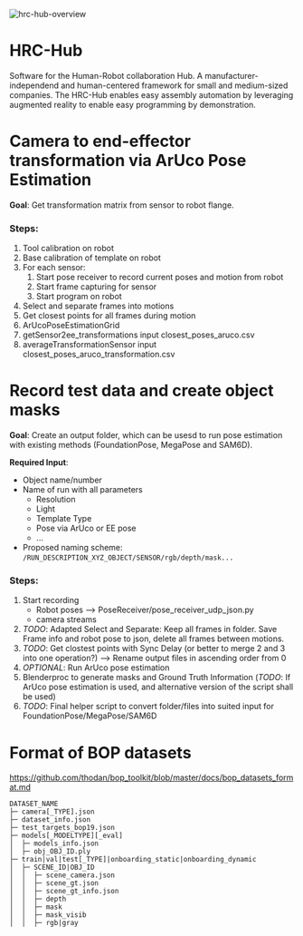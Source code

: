 ![hrc-hub-overview](posetestbot.png)

# HRC-Hub
Software for the Human-Robot collaboration Hub. A manufacturer-independend and human-centered framework for small and medium-sized companies. The HRC-Hub enables easy assembly automation by leveraging augmented reality to enable easy programming by demonstration.

# Camera to end-effector transformation via ArUco Pose Estimation

**Goal**: Get transformation matrix from sensor to robot flange.

### Steps:
1. Tool calibration on robot
2. Base calibration of template on robot
3. For each sensor:
     1. Start pose receiver to record current poses and motion from robot
     2. Start frame capturing for sensor
     3. Start program on robot
4. Select and separate frames into motions
5. Get closest points for all frames during motion
6. ArUcoPoseEstimationGrid
7. getSensor2ee_transformations input closest_poses_aruco.csv
8. averageTransformationSensor input closest_poses_aruco_transformation.csv

# Record test data and create object masks

**Goal**: Create an output folder, which can be usesd to run pose estimation with existing methods (FoundationPose, MegaPose and SAM6D).

**Required Input**:
- Object name/number
- Name of run with all parameters
  - Resolution
  - Light
  - Template Type
  - Pose via ArUco or EE pose
  - ...
- Proposed naming scheme: `/RUN_DESCRIPTION_XYZ_OBJECT/SENSOR/rgb/depth/mask...`

### Steps:
1. Start recording
    - Robot poses --> PoseReceiver/pose_receiver_udp_json.py
    - camera streams
2. *TODO*: Adapted Select and Separate: Keep all frames in folder. Save Frame info and robot pose to json, delete all frames between motions.
3. *TODO*: Get clostest points with Sync Delay (or better to merge 2 and 3 into one operation?) --> Rename output files in ascending order from 0
4. *OPTIONAL*: Run ArUco pose estimation
5. Blenderproc to generate masks and Ground Truth Information (*TODO*: If ArUco pose estimation is used, and alternative version of the script shall be used)
6. *TODO*: Final helper script to convert folder/files into suited input for FoundationPose/MegaPose/SAM6D


# Format of BOP datasets

https://github.com/thodan/bop_toolkit/blob/master/docs/bop_datasets_format.md

```
DATASET_NAME
├─ camera[_TYPE].json
├─ dataset_info.json
├─ test_targets_bop19.json
├─ models[_MODELTYPE][_eval]
│  ├─ models_info.json
│  ├─ obj_OBJ_ID.ply
├─ train|val|test[_TYPE]|onboarding_static|onboarding_dynamic
│  ├─ SCENE_ID|OBJ_ID
│  │  ├─ scene_camera.json
│  │  ├─ scene_gt.json
│  │  ├─ scene_gt_info.json
│  │  ├─ depth
│  │  ├─ mask
│  │  ├─ mask_visib
│  │  ├─ rgb|gray
```